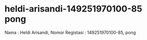 # heldi-arisandi-149251970100-85 pong
 Nama : Heldi Arisandi,     Nomor Registasi : 149251970100-85, pong
